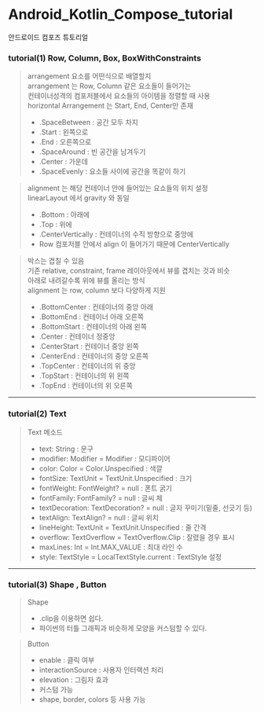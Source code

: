# Android_Kotlin_Compose_tutorial
안드로이드 컴포즈 튜토리얼


### tutorial(1) Row, Column, Box, BoxWithConstraints

 > arrangement 요소를 어떤식으로 배열할지  
 > arrangement 는 Row, Column 같은 요소들이 들어가는  
 > 컨테이너성격의 컴포저블에서 요소들의 아이템을 정렬할 때 사용  
 > horizontal Arrangement 는 Start, End, Center만 존재  
 > + .SpaceBetween : 공간 모두 차지
 > + .Start : 왼쪽으로
 > + .End : 오른쪽으로
 > + .SpaceAround : 빈 공간을 남겨두기
 > + .Center : 가운데
 > + .SpaceEvenly : 요소들 사이에 공간을 똑같이 하기  
     
 > alignment 는 해당 컨테이너 안에 들어있는 요쇼들의 위치 설정  
 > linearLayout 에서 gravity 와 동일  
 > + .Bottom : 아래에
 > + .Top : 위에
 > + .CenterVertically : 컨테이너의 수직 방향으로 중앙에
 > + Row 컴포저블 안에서 align 이 들어가기 때문에 CenterVertically  
   
 > 박스는 겹칠 수 있음  
 > 기존 relative, constraint, frame 레이아웃에서 뷰를 겹치는 것과 비슷  
 > 아래로 내려갈수록 위에 뷰를 올리는 방식  
 > alignment 는 row, column 보다 다양하게 지원  
 > + .BottomCenter : 컨테이너의 중앙 아래
 > + .BottomEnd : 컨테이너 아래 오른쪽
 > + .BottomStart : 컨테이너의 아래 왼쪽
 > + .Center : 컨테이너 정중앙
 > + .CenterStart : 컨테이너 중앙 왼쪽
 > + .CenterEnd : 컨테이너의 중앙 오른쪽
 > + .TopCenter : 컨테이너의 위 중앙
 > + .TopStart : 컨테이너의 위 왼쪽
 > + .TopEnd : 컨테이너의 위 오른쪽  
  
* * *

### tutorial(2) Text  
  
> Text 메소드  
> + text: String : 문구  
> + modifier: Modifier = Modifier : 모디파이어  
> + color: Color = Color.Unspecified : 색깔  
> + fontSize: TextUnit = TextUnit.Unspecified : 크기   
> + fontWeight: FontWeight? = null : 폰트 굵기  
> + fontFamily: FontFamily? = null : 글씨 체  
> + textDecoration: TextDecoration? = null : 글자 꾸미기(밑줄, 선긋기 등)    
> + textAlign: TextAlign? = null : 글씨 위치  
> + lineHeight: TextUnit = TextUnit.Unspecified : 줄 간격  
> + overflow: TextOverflow = TextOverflow.Clip : 잘렸을 경우 표시  
> + maxLines: Int = Int.MAX_VALUE : 최대 라인 수  
> + style: TextStyle = LocalTextStyle.current : TextStyle 설정   

* * *


### tutorial(3) Shape , Button
> Shape  
>  + .clip을 이용하면 쉽다.  
>  + 파이썬의 터틀 그래픽과 비슷하게 모양을 커스텀할 수 있다.  
  
> Button  
> + enable : 클릭 여부  
> + interactionSource : 사용자 인터랙션 처리  
> + elevation : 그림자 효과  
> + 커스텀 가능  
> + shape, border, colors 등 사용 가능  
